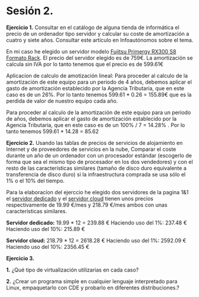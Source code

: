 # Sesión 2.

**Ejercicio 1.** Consultar en el catálogo de alguna tienda de informática el precio de un ordenador tipo servidor y calcular su coste de amortización a cuatro y siete años. Consultar este artículo en Infoautónomos sobre el tema.

En mi caso he elegido un servidor modelo [Fujitsu Primergy RX300 S8 Formato Rack](http://www.pccomponentes.com/fujitsu_primergy_rx300_s8_formato_rack.html "Servidor"). El precio del servidor elegido es de 759€. La amortización se calcula sin IVA por lo tanto tenemos que el precio es de 599.61€

Aplicacion de calculo de amotización lineal:
Para proceder al calculo de la amortización de este equipo para un periodo de 4 años, debemos aplicar el gasto de amortización establecido por la Agencia Tributaria, que en este caso es de un 26%.
Por lo tanto tenemos 599.61 * 0.26 = 155.89€ que es la perdida de valor de nuestro equipo cada año.

Para proceder al calculo de la amortización de este equipo para un periodo de  años, debemos aplicar el gasto de amortización establecido por la Agencia Tributaria, que en este caso es de un 100% / 7 = 14.28% .
Por lo tanto tenemos 599.61 * 14.28 = 85.62



**Ejercicio 2.** Usando las tablas de precios de servicios de alojamiento en Internet y de proveedores de servicios en la nube, Comparar el coste durante un año de un ordenador con un procesador estándar (escogerlo de forma que sea el mismo tipo de procesador en los dos vendedores) y con el resto de las características similares (tamaño de disco duro equivalente a transferencia de disco duro) si la infraestructura comprada se usa sólo el 1% o el 10% del tiempo.

Para la elaboracíon del ejerccio he elegido dos servidores de la pagina 1&1 el [servidor dedicado](http://www.1and1.es/servidores-dedicados?__lf=Order-Tariff&linkId=hd.subnav.servidores-dedicados) y el [servidor cloud](http://www.1and1.es/servidor-cloud-dinamico?__lf=Order-Tariff&linkId=hd.subnav.servidor-cloud-dinamico) tienen unos precios respectivamente de 19.99 €/mes y 218.79 €/mes ambos con unas características similares.

**Servidor dedicado:** 19.99 * 12 = 239.88 €
  Haciendo uso del 1%: 237.48 €
  Haciendo uso del 10%: 215.89 €
  
**Servidor cloud:** 218.79 * 12 = 2618.28 €
   Haciendo uso del 1%: 2592.09 €
   Haciendo uso del 10%: 2356.45 €

**Ejercicio 3.** 

  **1.** ¿Qué tipo de virtualización utilizarias en cada caso?

  **2.** ¿Crear un programa simple en cualquier lenguaje interpretado para Linux, empaquetarlo con CDE y probarlo en diferentes           distribuciones.?





